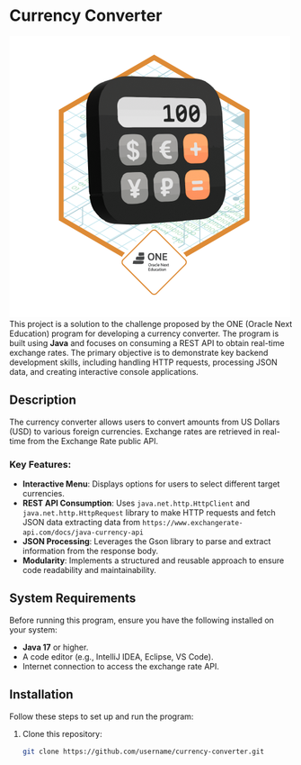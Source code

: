 # Currency Converter
![Currency Converter Banner](assets/Badge-Conversor.png)
This project is a solution to the challenge proposed by the ONE (Oracle Next Education) program for developing a currency converter. The program is built using **Java** and focuses on consuming a REST API to obtain real-time exchange rates. The primary objective is to demonstrate key backend development skills, including handling HTTP requests, processing JSON data, and creating interactive console applications.

## Description

The currency converter allows users to convert amounts from US Dollars (USD) to various foreign currencies. Exchange rates are retrieved in real-time from the Exchange Rate public API.

### Key Features:
- **Interactive Menu**: Displays options for users to select different target currencies.
- **REST API Consumption**: Uses `java.net.http.HttpClient` and `java.net.http.HttpRequest` library to make HTTP requests and fetch JSON data extracting data from `https://www.exchangerate-api.com/docs/java-currency-api`
- **JSON Processing**: Leverages the Gson library to parse and extract information from the response body.
- **Modularity**: Implements a structured and reusable approach to ensure code readability and maintainability.

## System Requirements

Before running this program, ensure you have the following installed on your system:
- **Java 17** or higher.
- A code editor (e.g., IntelliJ IDEA, Eclipse, VS Code).
- Internet connection to access the exchange rate API.

## Installation

Follow these steps to set up and run the program:

1. Clone this repository:
   ```bash
   git clone https://github.com/username/currency-converter.git
